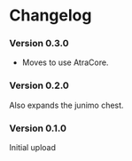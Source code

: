 ﻿Changelog
===============

### Version 0.3.0

* Moves to use AtraCore.

### Version 0.2.0

Also expands the junimo chest.

### Version 0.1.0

Initial upload